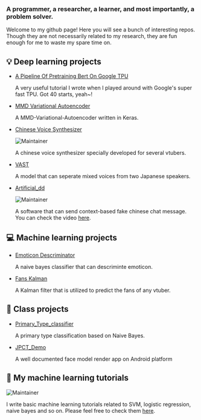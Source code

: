 ### A programmer, a researcher, a learner, and most importantly, a problem solver.

Welcome to my github page! Here you will see a bunch of interesting repos. Though they are not necessarily related to my research, they are fun enough for me to waste my spare time on.

## 💡 Deep learning projects

- [A Pipeline Of Pretraining Bert On Google TPU](https://github.com/pren1/A_Pipeline_Of_Pretraining_Bert_On_Google_TPU)

  A very useful tutorial I wrote when I played around with Google's super fast TPU. Got 40 starts, yeah~!

- [MMD Variational Autoencoder](https://github.com/pren1/keras-MMD-Variational-Autoencoder)
  
  A MMD-Variational-Autoencoder written in Keras.
- [Chinese Voice Synthesizer](https://www.bilibili.com/video/BV1fS4y1k7C3/)
  
  ![Maintainer](https://img.shields.io/badge/Chinese-only-blue)
  
  A chinese voice synthesizer specially developed for several vtubers. 
- [VAST](https://github.com/pren1/VAST)
  
  A model that can seperate mixed voices from two Japanese speakers.   
- [Artificial_dd](https://github.com/pren1/Artificial_dd)
  
  ![Maintainer](https://img.shields.io/badge/Chinese-only-blue)
  
  A software that can send context-based fake chinese chat message. You can check the video [here](https://www.bilibili.com/video/BV17J411n7Lx/). 

## 💻 Machine learning projects

- [Emoticon Descriminator](https://github.com/pren1/Fast_naive_bayes)
  
  A naive bayes classifier that can descriminte emoticon.

- [Fans Kalman](https://github.com/pren1/fans_kalman)
  
  A Kalman filter that is utilized to predict the fans of any vtuber.
## 📖 Class projects
- [Primary_Type_classifier](https://github.com/pren1/naive_bayes)

  A primary type classification based on Naive Bayes.

- [JPCT_Demo](https://github.com/pren1/JPCT_demo)

  A well documented face model render app on Android platform

## 🌟 My machine learning tutorials

![Maintainer](https://img.shields.io/badge/Chinese-only-blue)

I write basic machine learning tutorials related to SVM, logistic regression, naive bayes and so on. Please feel free to check them [here](https://www.bilibili.com/read/readlist/rl619919).

